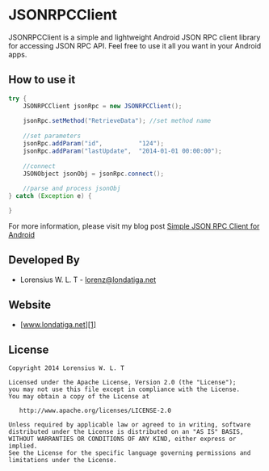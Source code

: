 JSONRPCClient
=============

JSONRPCClient is a simple and lightweight Android JSON RPC client library for accessing JSON RPC API. Feel free to use it all you want in your Android apps.


How to use it
-----

```java
try {
    JSONRPCClient jsonRpc = new JSONRPCClient();
            
    jsonRpc.setMethod("RetrieveData"); //set method name
            
    //set parameters
    jsonRpc.addParam("id",          "124");
    jsonRpc.addParam("lastUpdate",  "2014-01-01 00:00:00");
            
    //connect
    JSONObject jsonObj = jsonRpc.connect();
            
    //parse and process jsonObj
} catch (Exception e) { 

}
```
  
For more information, please visit my blog post [Simple JSON RPC Client for Android][2]

Developed By
------------
* Lorensius W. L. T - <lorenz@londatiga.net>

Website
-------
* [www.londatiga.net][1]

License
-------

    Copyright 2014 Lorensius W. L. T

    Licensed under the Apache License, Version 2.0 (the "License");
    you may not use this file except in compliance with the License.
    You may obtain a copy of the License at

       http://www.apache.org/licenses/LICENSE-2.0

    Unless required by applicable law or agreed to in writing, software
    distributed under the License is distributed on an "AS IS" BASIS,
    WITHOUT WARRANTIES OR CONDITIONS OF ANY KIND, either express or implied.
    See the License for the specific language governing permissions and
    limitations under the License.
    
[1]: http://www.londatiga.net
[2]: http://www.londatiga.net/featured-articles/simple-json-rpc-client-for-android/